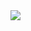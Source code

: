 <img src="https://imc.org.vn/uploads/plugin/news/551/1641279786-1680590258-th-giac-may-tinh-v-i-opencv-python-bai-4-ng-vi-n-trong-hinh-nh.png" />
